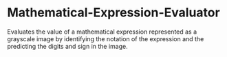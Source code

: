 # Mathematical-Expression-Evaluator

Evaluates the value of a mathematical expression represented as a grayscale image
by identifying the notation of the expression and the predicting the digits and 
sign in the image.
